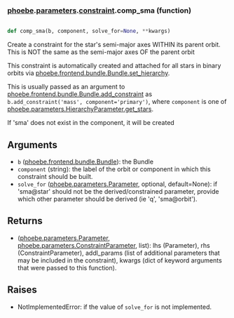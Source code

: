 ### [phoebe](phoebe.md).[parameters](phoebe.parameters.md).[constraint](phoebe.parameters.constraint.md).comp_sma (function)


```py

def comp_sma(b, component, solve_for=None, **kwargs)

```



Create a constraint for the star's semi-major axes WITHIN its
parent orbit.  This is NOT the same as the semi-major axes OF
the parent orbit

This constraint is automatically created and attached for all stars
in binary orbits via [phoebe.frontend.bundle.Bundle.set_hierarchy](phoebe.frontend.bundle.Bundle.set_hierarchy.md).

This is usually passed as an argument to
 [phoebe.frontend.bundle.Bundle.add_constraint](phoebe.frontend.bundle.Bundle.add_constraint.md) as
 `b.add_constraint('mass', component='primary')`, where `component` is
 one of [phoebe.parameters.HierarchyParameter.get_stars](phoebe.parameters.HierarchyParameter.get_stars.md).

If 'sma' does not exist in the component, it will be created

Arguments
-----------
* `b` ([phoebe.frontend.bundle.Bundle](phoebe.frontend.bundle.Bundle.md)): the Bundle
* `component` (string): the label of the orbit or component in which this
    constraint should be built.
* `solve_for` ([phoebe.parameters.Parameter](phoebe.parameters.Parameter.md), optional, default=None): if
    'sma@star' should not be the derived/constrained parameter, provide which
    other parameter should be derived (ie 'q', 'sma@orbit').

Returns
----------
* ([phoebe.parameters.Parameter](phoebe.parameters.Parameter.md), [phoebe.parameters.ConstraintParameter](phoebe.parameters.ConstraintParameter.md), list):
    lhs (Parameter), rhs (ConstraintParameter), addl_params (list of additional
    parameters that may be included in the constraint), kwargs (dict of
    keyword arguments that were passed to this function).

Raises
--------
* NotImplementedError: if the value of `solve_for` is not implemented.

